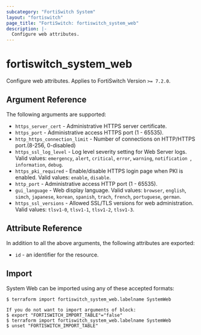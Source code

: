 ```yaml
---
subcategory: "FortiSwitch System"
layout: "fortiswitch"
page_title: "FortiSwitch: fortiswitch_system_web"
description: |-
  Configure web attributes.
---
```


# fortiswitch_system_web
Configure web attributes. Applies to FortiSwitch Version `>= 7.2.0`.

## Argument Reference

The following arguments are supported:

* `https_server_cert` - Administrative HTTPS server certificate.
* `https_port` - Administrative access HTTPS port (1 - 65535).
* `http_https_connection_limit` - Number of connections on HTTP/HTTPS port.(8-256, 0-disabled)
* `https_ssl_log_level` - Log level severity setting for Web Server logs. Valid values: `emergency`, `alert`, `critical`, `error`, `warning`, `notification `, `information`, `debug`.
* `https_pki_required` - Enable/disable HTTPS login page when PKI is enabled. Valid values: `enable`, `disable`.
* `http_port` - Administrative access HTTP port (1 - 65535).
* `gui_language` - Web display language. Valid values: `browser`, `english`, `simch`, `japanese`, `korean`, `spanish`, `trach`, `french`, `portuguese`, `german`.
* `https_ssl_versions` - Allowed SSL/TLS versions for web administration. Valid values: `tlsv1-0`, `tlsv1-1`, `tlsv1-2`, `tlsv1-3`.


## Attribute Reference

In addition to all the above arguments, the following attributes are exported:
* `id` - an identifier for the resource.

## Import

System Web can be imported using any of these accepted formats:
```
$ terraform import fortiswitch_system_web.labelname SystemWeb

If you do not want to import arguments of block:
$ export "FORTISWITCH_IMPORT_TABLE"="false"
$ terraform import fortiswitch_system_web.labelname SystemWeb
$ unset "FORTISWITCH_IMPORT_TABLE"
```
